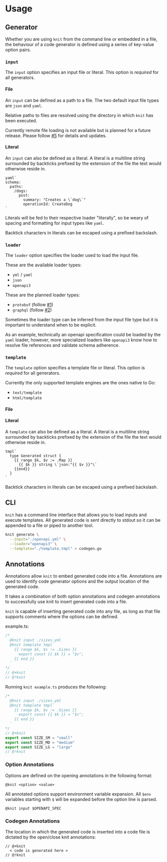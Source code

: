 # Usage
## Generator
Whether you are using `knit` from the command line or embedded in a file, the behaviour of a code generator is defined using a series of key-value option pairs. 

### `input`
The `input` option specifies an input file or literal. This option is _required_ for all generators.

#### File
An `input` can be defined as a path to a file. The two default input file types are `json` and `yaml`. 

Relative paths to files are resolved using the directory in which `knit` has been executed.

Currently remote file loading is not available but is planned for a future release. Please follow [#5](https://github.com/knitcodegen/knit/issues/5) for details and updates.

#### Literal
An `input` can also be defined as a literal. A literal is a multiline string surrounded by backticks prefixed by the extension of the file the text would otherwise reside in.
```text
yaml`
schema:
  paths:
    /dogs:
      post:
        summary: "Creates a \`dog\`"
        operationId: CreateDog
`
```
Literals will be fed to their respective loader "literally", so be weary of spacing and formatting for input types like `yaml`.

Backtick characters in literals can be escaped using a prefixed backslash.

### `loader`
The `loader` option specifies the loader used to load the input file.

These are the available loader types:
- `yml` / `yaml`
- `json`
- `openapi3`

These are the planned loader types:
- `protobuf` (follow [#1](https://github.com/knitcodegen/knit/issues/1))
- `graphql` (follow [#2](https://github.com/knitcodegen/knit/issues/2))

Sometimes the loader type can be inferred from the input file type but it is important to understand when to be explicit.

As an example, technically an openapi specification could be loaded by the `yaml` loader, however, more specialized loaders like `openapi3` know how to resolve file references and validate schema adherence.

### `template`
The `template` option specifies a template file or literal. This option is _required_ for all generators.

Currently the only supported template engines are the ones native to Go:
- `text/template` 
- `html/template`

#### File

#### Literal
A `template` can also be defined as a literal. A literal is a multiline string surrounded by backticks prefixed by the extension of the file the text would otherwise reside in.
```
tmpl`
  type Generated struct {
    {{ range $k, $v := .Map }} 
      {{ $k }} string \`json:"{{ $v }}"\`
    {{end}}
  }
`
```

Backtick characters in literals can be escaped using a prefixed backslash.

## CLI
`knit` has a command line interface that allows you to load inputs and execute templates. All generated code is sent directly to stdout so it can be appended to a file or piped to another tool.

```sh
knit generate \
  --input="./openapi.yml" \
  --loader="openapi3" \
  --template="./template.tmpl" > codegen.go
```

## Annotations
Annotations allow `knit` to embed generated code into a file. Annotations are used to identify code generator options and the output location of the generated code. 

It takes a combination of both option annotations and codegen annotations to successfully use knit to insert generated code into a file.

`knit` is capable of inserting generated code into any file, as long as that file supports comments where the options can be defined.

example.ts:
```ts
/*
  @knit input ./sizes.yml
  @knit template tmpl`
    {{ range $k, $v := .Sizes }} 
      export const {{ $k }} = "$v";
    {{ end }}
  ` 
*/
// @+knit
// @!knit
```
Running `knit example.ts` produces the following:
```ts
/*
  @knit input ./sizes.yml
  @knit template tmpl`
    {{ range $k, $v := .Sizes }} 
      export const {{ $k }} = "$v";
    {{ end }}
  ` 
*/
// @+knit
export const SIZE_SM = "small"
export const SIZE_MD = "medium"
export const SIZE_LG = "large"
// @!knit
```


### Option Annotations
Options are defined on the opening annotations in the following format:
```
@knit <option> <value>
```

All annotated options support environment variable expansion. All `$env` variables starting with `$` will be expanded before the option line is parsed. 
```
@knit input $OPENAPI_SPEC
```


### Codegen Annotations
The location in which the generated code is inserted into a code file is dictated by the open/close knit annotations:

```
// @+knit
  < code is generated here >
// @!knit
```